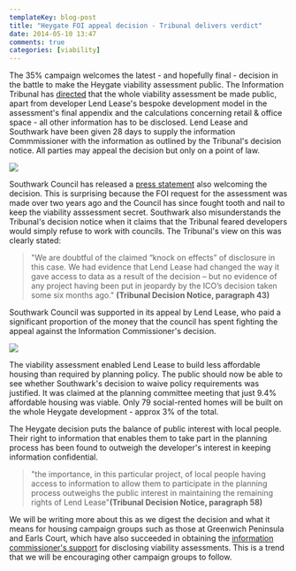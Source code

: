 ```yaml
---
templateKey: blog-post
title: "Heygate FOI appeal decision - Tribunal delivers verdict"
date: 2014-05-10 13:47
comments: true
categories: [viability]
---
```

The 35% campaign welcomes the latest - and hopefully final - decision in the battle to make the Heygate viability assessment public. The Information Tribunal has [directed](http://www.informationtribunal.gov.uk/DBFiles/Decision/i1279/London%20Borough%20of%20Southwark%20EA.2013.0162%20%2809.05.14%29.pdf) that the whole viability assessment be made public, apart from developer Lend Lease's bespoke development model in the assessment's final appendix and the calculations concerning retail & office space - all other information has to be disclosed. Lend Lease and Southwark have been given 28 days to supply the information Commmissioner with the information as outlined by the Tribunal's decision notice. All parties may appeal the decision but only on a point of law.

![](http://www.burtonmail.co.uk/imagelibrary/Client%20Images/Client00004/00455000/00455204.jpg)

Southwark Council has released a [press statement](http://www.southwark.gov.uk/news/article/1672/decision_on_heygate_viability_assessment_tribunal) also welcoming the decision. This is surprising because the FOI request for the assessment was made over two years ago and the Council has since fought tooth and nail to keep the viability asssessment secret. Southwark also misunderstands the Tribunal's decision notice when it claims that the Tribunal feared developers would simply refuse to work with councils. The Tribunal's view on this was clearly stated:


>"We are doubtful of the claimed “knock on effects” of disclosure in this case. We had evidence that Lend Lease had changed the way it gave access to data as a result of the decision – but no evidence of any project having been put in jeopardy by the ICO’s decision taken some six months ago." __(Tribunal Decision Notice, paragraph 43)__

Southwark Council was supported in its appeal by Lend Lease, who paid a significant proportion of the money that the council has spent fighting the appeal against the Information Commissioner's decision.

![](http://static.guim.co.uk/sys-images/Guardian/Pix/pictures/2011/3/2/1299076218162/Scales-of-Justice-007.jpg)

The viability assessment enabled Lend Lease to build less affordable housing than required by planning policy. The public should now be able to see whether Southwark's decision to waive policy requirements was justified. It was claimed at the planning committee meeting that just 9.4% affordable housing was viable. Only 79 social-rented homes will be built on the whole Heygate development - approx 3% of the total.

The Heygate decision puts the balance of public interest with local people. Their right to information that enables them to take part in the planning process has been found to outweigh the developer's interest in keeping information confidential.


>"the importance, in this particular project, of local people having access to information to allow them to participate in the planning process outweighs the public interest in maintaining the remaining rights of Lend Lease"__(Tribunal Decision Notice, paragraph 58)__
 
We will be writing more about this as we digest the decision and what it means for housing campaign groups such as those at Greenwich Peninsula and Earls Court, which have also succeeded in obtaining the [information commissioner's support](http://ico.org.uk/~/media/documents/decisionnotices/2013/fer_0491596.ashx) for disclosing viability assessments. This is a trend that we will be encouraging other campaign groups to follow.



